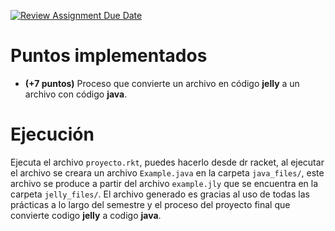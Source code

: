 [![Review Assignment Due Date](https://classroom.github.com/assets/deadline-readme-button-24ddc0f5d75046c5622901739e7c5dd533143b0c8e959d652212380cedb1ea36.svg)](https://classroom.github.com/a/g15yszWF)

# Puntos implementados

- **(+7 puntos)** Proceso que convierte un archivo en código **jelly** a un archivo con código **java**.

# Ejecución

Ejecuta el archivo `proyecto.rkt`, puedes hacerlo desde dr racket, al ejecutar el archivo
se creara un archivo `Example.java` en la carpeta `java_files/`, este archivo se produce a partir del archivo `example.jly` que se encuentra en la carpeta `jelly_files/`. El archivo
generado es gracias al uso de todas las prácticas a lo largo del semestre y el proceso del proyecto final que convierte codigo **jelly** a codigo **java**.


